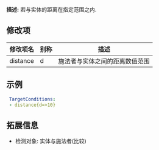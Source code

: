 **描述:** 若与实体的距离在指定范围之内.

修改项
---

| 修改项名  | 别称           | 描述                      |
| --------- | -------------- | ------------------------- |
| distance | d | 施法者与实体之间的距离数值范围 |

示例
---

```yaml
 TargetConditions:
 - distance{d=>10}
```

拓展信息
---

- 检测对象: 实体与施法者(比较)